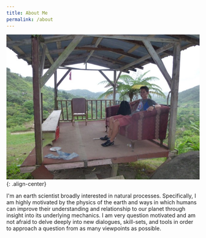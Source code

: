 ```yaml
---
title: About Me
permalink: /about
---
```


![PRPic](/assets/images/PRDylanPicSmall.jpg){: .align-center} 

I'm an earth scientist broadly interested in natural processes. Specifically, I am highly motivated by the physics of the earth and ways in which humans can improve their understanding and relationship to our planet through insight into its underlying mechanics. I am very question motivated and am not afraid to delve deeply into new dialogues, skill-sets, and tools in order to approach a question from as many viewpoints as possible. 
